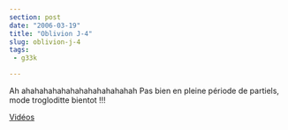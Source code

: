 ```yaml
---
section: post
date: "2006-03-19"
title: "Oblivion J-4"
slug: oblivion-j-4
tags:
 - g33k

---
```


Ah ahahahahahahahahahahahahah Pas bien en pleine période de partiels, mode trogloditte bientot !!!

[Vidéos](http://www.jeuxvideo.tv/video-15-teaser-five-days-video-19310.html)
